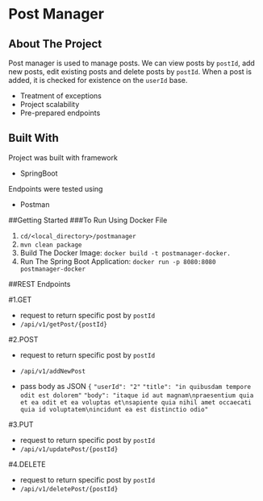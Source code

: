 # Post Manager

## About The Project
Post manager is used to manage posts. We can view posts by `postId`, add new posts, edit existing posts and delete posts by `postId`. When a post is added, it is checked for existence on the `userId` base.

- Treatment of exceptions
- Project scalability 
- Pre-prepared endpoints

## Built With

Project was built with framework
- SpringBoot

Endpoints were tested using 
- Postman

##Getting Started
###To Run Using Docker File

1. `cd/<local_directory>/postmanager`
2.  `mvn clean package`
3.  Build The Docker Image: `docker build -t postmanager-docker.`
4.  Run The Spring Boot Application: `docker run -p 8080:8080 postmanager-docker`

##REST Endpoints

#1.GET 
  - request to return specific post by `postId`
  - `/api/v1/getPost/{postId}`

#2.POST 
  - request to return specific post by `postId`
  - `/api/v1/addNewPost`

  - pass body as JSON
    `{`
    `"userId": "2"`
    `"title": "in quibusdam tempore odit est dolorem"`
    `"body": "itaque id aut magnam\npraesentium quia et ea odit et ea voluptas et\nsapiente quia nihil amet occaecati quia id voluptatem\nincidunt ea est distinctio odio"`

#3.PUT 
  - request to return specific post by `postId`
  - `/api/v1/updatePost/{postId}`

#4.DELETE 
  - request to return specific post by `postId`
  - `/api/v1/deletePost/{postId}`
